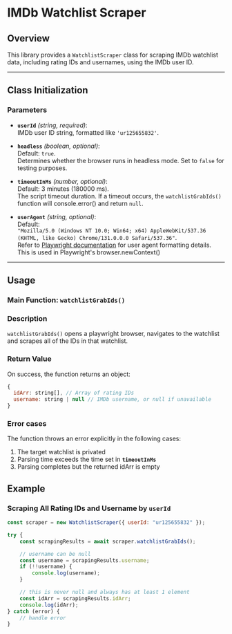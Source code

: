 # IMDb Watchlist Scraper

## Overview

This library provides a `WatchlistScraper` class for scraping IMDb watchlist data, including rating IDs and usernames, using the IMDb user ID.

---

## Class Initialization

### Parameters

- **`userId`** _(string, required)_:  
  IMDb user ID string, formatted like `'ur125655832'`.

- **`headless`** _(boolean, optional)_:  
  Default: `true`.  
  Determines whether the browser runs in headless mode. Set to `false` for testing purposes.

- **`timeoutInMs`** _(number, optional)_:  
  Default: 3 minutes (180000 ms).  
  The script timeout duration. If a timeout occurs, the `watchlistGrabIds()` function will console.error() and return `null`.

- **`userAgent`** _(string, optional)_:  
  Default:  
  `"Mozilla/5.0 (Windows NT 10.0; Win64; x64) AppleWebKit/537.36 (KHTML, like Gecko) Chrome/131.0.0.0 Safari/537.36"`.  
  Refer to [Playwright documentation](https://playwright.dev/docs/api/class-browser#browser-new-context) for user agent formatting details.
  This is used in Playwright's browser.newContext()

---

## Usage

### Main Function: `watchlistGrabIds()`

### **Description**

`watchlistGrabIds()` opens a playwright browser, navigates to the watchlist and scrapes all of the IDs in that watchlist.

### **Return Value**

On success, the function returns an object:

```javascript
{
  idArr: string[], // Array of rating IDs
  username: string | null // IMDb username, or null if unavailable
}
```

### **Error cases**

The function throws an error explicitly in the following cases:

1. The target watchlist is privated
2. Parsing time exceeds the time set in **`timeoutInMs`**
3. Parsing completes but the returned idArr is empty

## Example

### Scraping All Rating IDs and Username by `userId`

```javascript
const scraper = new WatchlistScraper({ userId: "ur125655832" });

try {
	const scrapingResults = await scraper.watchlistGrabIds();

	// username can be null
	const username = scrapingResults.username;
	if (!!username) {
		console.log(username);
	}

	// this is never null and always has at least 1 element
	const idArr = scrapingResults.idArr;
	console.log(idArr);
} catch (error) {
	// handle error
}
```
